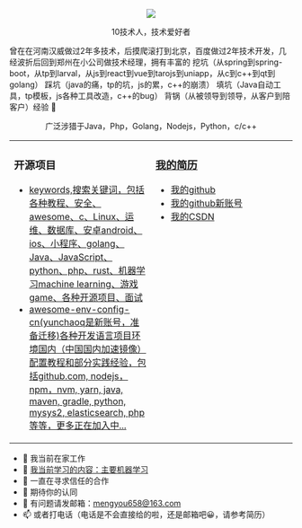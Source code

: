 <p align="center">
  <img src="https://github-readme-stats.vercel.app/api?username=mengyou658&show_icons=true&theme=graywhite"/>
</p>
<p align="center"> 10技术人，技术爱好者 </p>  
<p align="left">曾在在河南汉威做过2年多技术，后摸爬滚打到北京，百度做过2年技术开发，几经波折后回到郑州在小公司做技术经理，拥有丰富的 挖坑（从spring到spring-boot，从tp到larval，从js到react到vue到tarojs到uniapp，从c到c++到qt到golang） 踩坑（java的痛，tp的坑，js的累，c++的崩溃） 填坑（Java自动工具，tp模板，js各种工具改造，c++的bug） 背锅（从被领导到领导，从客户到陪客户）经验 🐶   </p>  
<p align="center">广泛涉猎于Java，Php，Golang，Nodejs，Python，c/c++ </p>  
<table align="center"><tr>
<td valign="top" width="50%">

### 开源项目  
- [keywords,搜索关键词，包括各种教程、安全、awesome、c、Linux、运维、数据库、安卓android、ios、小程序、golang、Java、JavaScript、python、php、rust、机器学习machine learning、游戏game、各种开源项目、面试](https://github.com/mengyou658/keywords)	
- [awesome-env-config-cn(yunchaoq是新账号，准备迁移)各种开发语言项目环境国内（中国国内加速镜像）配置教程和部分实践经验，包括github.com, nodejs，npm，nvm, yarn, java, maven, gradle, python, mysys2, elasticsearch, php等等，更多正在加入中...](https://github.com/mengyou658/awesome-env-config-cn)
</td>
<td valign="top" width="50%">

### [我的简历](简历.md)
- [我的github](https://github.com/mengyou658)
- [我的github新账号](https://github.com/yunchaoq)
- [我的CSDN](https://blog.csdn.net/mengyouyouzi)

</td>
</tr></table>

- 🔭 我当前在家工作
- 🌱 [我当前学习的内容：主要机器学习](https://github.com/mengyou658/keywords#%E6%9C%80%E8%BF%91%E5%B0%9D%E8%AF%95%E5%AD%A6%E4%B9%A0)
- 👯 一直在寻求信任的合作
- 🤔 期待你的认同
- 💬 有问题请发邮箱：mengyou658@163.com
- 📫 或者打电话（电话是不会直接给的啦，还是邮箱吧😀，请参考简历）

